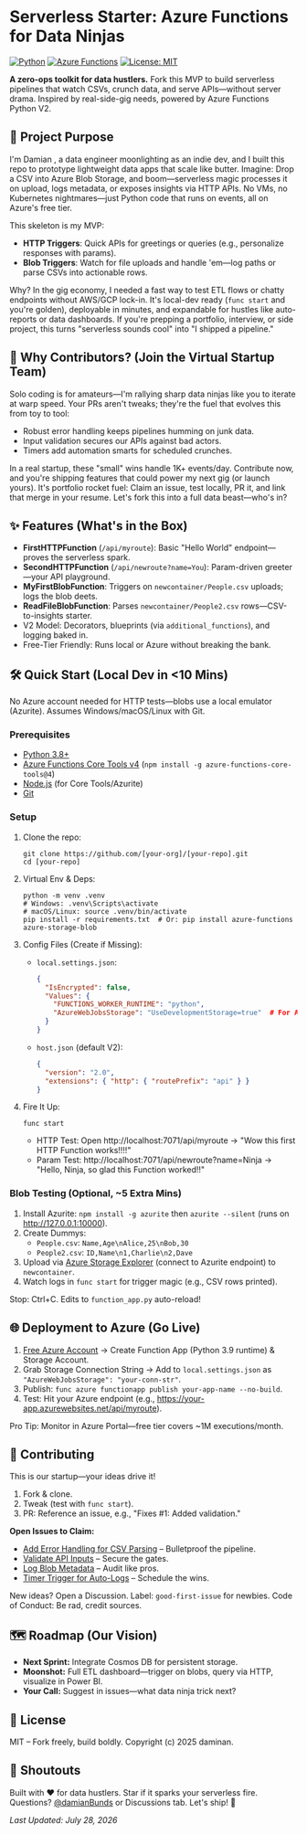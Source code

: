 # Serverless Starter: Azure Functions for Data Ninjas

[![Python](https://img.shields.io/badge/Python-3.8%2B-blue)](https://www.python.org/) [![Azure Functions](https://img.shields.io/badge/Azure%20Functions-V2-orange)](https://docs.microsoft.com/en-us/azure/azure-functions/) [![License: MIT](https://img.shields.io/badge/License-MIT-yellow.svg)](https://opensource.org/licenses/MIT)

**A zero-ops toolkit for data hustlers.** Fork this MVP to build serverless pipelines that watch CSVs, crunch data, and serve APIs—without server drama. Inspired by real-side-gig needs, powered by Azure Functions Python V2.

## 🚀 Project Purpose
I'm Damian , a data engineer moonlighting as an indie dev, and I built this repo to prototype lightweight data apps that scale like butter. Imagine: Drop a CSV into Azure Blob Storage, and boom—serverless magic processes it on upload, logs metadata, or exposes insights via HTTP APIs. No VMs, no Kubernetes nightmares—just Python code that runs on events, all on Azure's free tier.

This skeleton is my MVP:  
- **HTTP Triggers**: Quick APIs for greetings or queries (e.g., personalize responses with params).  
- **Blob Triggers**: Watch for file uploads and handle 'em—log paths or parse CSVs into actionable rows.  

Why? In the gig economy, I needed a fast way to test ETL flows or chatty endpoints without AWS/GCP lock-in. It's local-dev ready (`func start` and you're golden), deployable in minutes, and expandable for hustles like auto-reports or data dashboards. If you're prepping a portfolio, interview, or side project, this turns "serverless sounds cool" into "I shipped a pipeline."

## 🤝 Why Contributors? (Join the Virtual Startup Team)
Solo coding is for amateurs—I'm rallying sharp data ninjas like you to iterate at warp speed. Your PRs aren't tweaks; they're the fuel that evolves this from toy to tool:  
- Robust error handling keeps pipelines humming on junk data.  
- Input validation secures our APIs against bad actors.  
- Timers add automation smarts for scheduled crunches.  

In a real startup, these "small" wins handle 1K+ events/day. Contribute now, and you're shipping features that could power my next gig (or launch yours). It's portfolio rocket fuel: Claim an issue, test locally, PR it, and link that merge in your resume. Let's fork this into a full data beast—who's in?

## ✨ Features (What's in the Box)
- **FirstHTTPFunction** (`/api/myroute`): Basic "Hello World" endpoint—proves the serverless spark.  
- **SecondHTTPFunction** (`/api/newroute?name=You`): Param-driven greeter—your API playground.  
- **MyFirstBlobFunction**: Triggers on `newcontainer/People.csv` uploads; logs the blob deets.  
- **ReadFileBlobFunction**: Parses `newcontainer/People2.csv` rows—CSV-to-insights starter.  
- V2 Model: Decorators, blueprints (via `additional_functions`), and logging baked in.  
- Free-Tier Friendly: Runs local or Azure without breaking the bank.

## 🛠 Quick Start (Local Dev in <10 Mins)
No Azure account needed for HTTP tests—blobs use a local emulator (Azurite). Assumes Windows/macOS/Linux with Git.

### Prerequisites
- [Python 3.8+](https://www.python.org/downloads/)  
- [Azure Functions Core Tools v4](https://docs.microsoft.com/en-us/azure/azure-functions/functions-run-local#install-the-azure-functions-core-tools) (`npm install -g azure-functions-core-tools@4`)  
- [Node.js](https://nodejs.org/) (for Core Tools/Azurite)  
- [Git](https://git-scm.com/downloads)

### Setup
1. Clone the repo:  
   ```
   git clone https://github.com/[your-org]/[your-repo].git
   cd [your-repo]
   ```

2. Virtual Env & Deps:  
   ```
   python -m venv .venv
   # Windows: .venv\Scripts\activate
   # macOS/Linux: source .venv/bin/activate
   pip install -r requirements.txt  # Or: pip install azure-functions azure-storage-blob
   ```

3. Config Files (Create if Missing):  
   - `local.settings.json`:  
     ```json
     {
       "IsEncrypted": false,
       "Values": {
         "FUNCTIONS_WORKER_RUNTIME": "python",
         "AzureWebJobsStorage": "UseDevelopmentStorage=true"  # For Azurite
       }
     }
     ```
   - `host.json` (default V2):  
     ```json
     {
       "version": "2.0",
       "extensions": { "http": { "routePrefix": "api" } }
     }
     ```

4. Fire It Up:  
   ```
   func start
   ```
   - HTTP Test: Open http://localhost:7071/api/myroute → "Wow this first HTTP Function works!!!!"  
   - Param Test: http://localhost:7071/api/newroute?name=Ninja → "Hello, Ninja, so glad this Function worked!!"

### Blob Testing (Optional, ~5 Extra Mins)
1. Install Azurite: `npm install -g azurite` then `azurite --silent` (runs on http://127.0.0.1:10000).  
2. Create Dummys:  
   - `People.csv`: `Name,Age\nAlice,25\nBob,30`  
   - `People2.csv`: `ID,Name\n1,Charlie\n2,Dave`  
3. Upload via [Azure Storage Explorer](https://azure.microsoft.com/en-us/features/storage-explorer/) (connect to Azurite endpoint) to `newcontainer`.  
4. Watch logs in `func start` for trigger magic (e.g., CSV rows printed).

Stop: Ctrl+C. Edits to `function_app.py` auto-reload!

## 🌐 Deployment to Azure (Go Live)
1. [Free Azure Account](https://azure.microsoft.com/free/) → Create Function App (Python 3.9 runtime) & Storage Account.  
2. Grab Storage Connection String → Add to `local.settings.json` as `"AzureWebJobsStorage": "your-conn-str"`.  
3. Publish: `func azure functionapp publish your-app-name --no-build`.  
4. Test: Hit your Azure endpoint (e.g., https://your-app.azurewebsites.net/api/myroute).  

Pro Tip: Monitor in Azure Portal—free tier covers ~1M executions/month.

## 🤖 Contributing
This is our startup—your ideas drive it!  
1. Fork & clone.  
2. Tweak (test with `func start`).  
3. PR: Reference an issue, e.g., "Fixes #1: Added validation."  

**Open Issues to Claim:**  
- [Add Error Handling for CSV Parsing](#) – Bulletproof the pipeline.  
- [Validate API Inputs](#) – Secure the gates.  
- [Log Blob Metadata](#) – Audit like pros.  
- [Timer Trigger for Auto-Logs](#) – Schedule the wins.  

New ideas? Open a Discussion. Label: `good-first-issue` for newbies. Code of Conduct: Be rad, credit sources.

## 🗺 Roadmap (Our Vision)
- **Next Sprint:** Integrate Cosmos DB for persistent storage.  
- **Moonshot:** Full ETL dashboard—trigger on blobs, query via HTTP, visualize in Power BI.  
- **Your Call:** Suggest in issues—what data ninja trick next?

## 📄 License
MIT – Fork freely, build boldly. Copyright (c) 2025 daminan.
## 🙌 Shoutouts
Built with ❤️ for data hustlers. Star if it sparks your serverless fire. Questions? [@damianBunds](https://twitter.com/) or Discussions tab. Let's ship! 🚀

*Last Updated: July 28, 2026*
